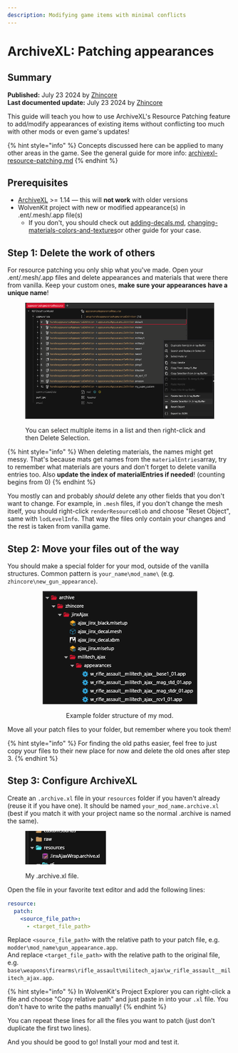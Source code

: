 ```yaml
---
description: Modifying game items with minimal conflicts
---
```


# ArchiveXL: Patching appearances

## Summary

**Published:** July 23 2024 by [Zhincore](https://app.gitbook.com/u/OsI9JXgCSSbt40hb327iBDif7Xv1 "mention")\
**Last documented update:** July 23 2024 by [Zhincore](https://app.gitbook.com/u/OsI9JXgCSSbt40hb327iBDif7Xv1 "mention")

This guide will teach you how to use ArchiveXL's Resource Patching feature to add/modify appearances of existing items without conflicting too much with other mods or even game's updates!

{% hint style="info" %}
Concepts discussed here can be applied to many other areas in the game. See the general guide for more info: [archivexl-resource-patching.md](../../../for-mod-creators-theory/core-mods-explained/archivexl/archivexl-resource-patching.md "mention")
{% endhint %}

## Prerequisites

* [ArchiveXL](https://www.nexusmods.com/cyberpunk2077/mods/4198) >= 1.14 — this will **not work** with older versions
* WolvenKit project with new or modified appearance(s) in .ent/.mesh/.app file(s)
  * If you don't, you should check out [adding-decals.md](adding-decals.md "mention"), [changing-materials-colors-and-textures](changing-materials-colors-and-textures/ "mention")or other guide for your case.

## Step 1: Delete the work of others

For resource patching you only ship what you've made. Open your .ent/.mesh/.app files and delete appearances and materials that were there from vanilla. Keep your custom ones, **make sure your appearances have a unique name**!

<figure><img src="../../../.gitbook/assets/image (13) (1) (1).png" alt=""><figcaption><p>You can select multiple items in a list and then right-click and then Delete Selection.</p></figcaption></figure>

{% hint style="info" %}
When deleting materials, the names might get messy. That's because mats get names from the `materialEntries`array, try to remember what materials are yours and don't forget to delete vanilla entries too. Also **update the index of materialEntries if needed**! (counting begins from 0)
{% endhint %}

You mostly can and probably _should_ delete any other fields that you don't want to change. For example, in `.mesh` files, if you don't change the mesh itself, you should right-click `renderResourceBlob` and choose "Reset Object", same with `lodLevelInfo`. That way the files only contain your changes and the rest is taken from vanilla game.

## Step 2: Move your files out of the way

You should make a special folder for your mod, outside of the vanilla structures. Common pattern is `your_name\mod_name\` (e.g. `zhincore\new_gun_appearance`).&#x20;

<div align="center" data-full-width="false">

<figure><img src="../../../.gitbook/assets/image (15) (1).png" alt=""><figcaption><p>Example folder structure of my mod.</p></figcaption></figure>

</div>

Move all your patch files to your folder, but remember where you took them!

{% hint style="info" %}
For finding the old paths easier, feel free to just copy your files to their new place for now and delete the old ones after step 3.
{% endhint %}

## Step 3: Configure ArchiveXL

Create an `.archive.xl` file in your `resources` folder if you haven't already (reuse it if you have one). It should be named `your_mod_name.archive.xl` (best if you match it with your project name so the normal .archive is named the same).

<figure><img src="../../../.gitbook/assets/image (18) (1).png" alt=""><figcaption><p>My .archive.xl file.</p></figcaption></figure>

Open the file in your favorite text editor and add the following lines:&#x20;

```yaml
resource:
  patch:
    <source_file_path>:
      - <target_file_path>
```

Replace `<source_file_path>` with the relative path to your patch file, e.g. `modder\mod_name\gun_appearance.app`.\
And replace `<target_file_path>` with the relative path to the original file, e.g. `base\weapons\firearms\rifle_assault\militech_ajax\w_rifle_assault__militech_ajax.app`.

{% hint style="info" %}
In WolvenKit's Project Explorer you can right-click a file and choose "Copy relative path" and just paste in into your `.xl` file. You don't have to write the paths manually!
{% endhint %}

You can repeat these lines for all the files you want to patch (just don't duplicate the first two lines).

And you should be good to go! Install your mod and test it.
